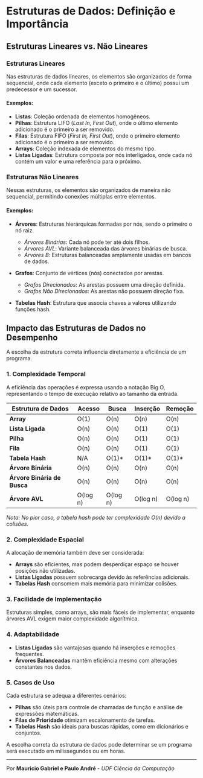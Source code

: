 # Estruturas de Dados: Definição e Importância

## Estruturas Lineares vs. Não Lineares

### Estruturas Lineares
Nas estruturas de dados lineares, os elementos são organizados de forma sequencial, onde cada elemento (exceto o primeiro e o último) possui um predecessor e um sucessor.

#### Exemplos:
- **Listas**: Coleção ordenada de elementos homogêneos.
- **Pilhas**: Estrutura LIFO (*Last In, First Out*), onde o último elemento adicionado é o primeiro a ser removido.
- **Filas**: Estrutura FIFO (*First In, First Out*), onde o primeiro elemento adicionado é o primeiro a ser removido.
- **Arrays**: Coleção indexada de elementos do mesmo tipo.
- **Listas Ligadas**: Estrutura composta por nós interligados, onde cada nó contém um valor e uma referência para o próximo.

### Estruturas Não Lineares
Nessas estruturas, os elementos são organizados de maneira não sequencial, permitindo conexões múltiplas entre elementos.

#### Exemplos:
- **Árvores**: Estruturas hierárquicas formadas por nós, sendo o primeiro o nó raiz.
  - *Árvores Binárias*: Cada nó pode ter até dois filhos.
  - *Árvores AVL*: Variante balanceada das árvores binárias de busca.
  - *Árvores B*: Estruturas balanceadas amplamente usadas em bancos de dados.

- **Grafos**: Conjunto de vértices (nós) conectados por arestas.
  - *Grafos Direcionados*: As arestas possuem uma direção definida.
  - *Grafos Não Direcionados*: As arestas não possuem direção fixa.

- **Tabelas Hash**: Estrutura que associa chaves a valores utilizando funções hash.

## Impacto das Estruturas de Dados no Desempenho
A escolha da estrutura correta influencia diretamente a eficiência de um programa.

### 1. Complexidade Temporal
A eficiência das operações é expressa usando a notação Big O, representando o tempo de execução relativo ao tamanho da entrada.

| Estrutura de Dados         | Acesso | Busca  | Inserção | Remoção |
|---------------------------|--------|--------|---------|---------|
| **Array**                 | O(1)   | O(n)   | O(n)    | O(n)    |
| **Lista Ligada**          | O(n)   | O(n)   | O(1)    | O(1)    |
| **Pilha**                 | O(n)   | O(n)   | O(1)    | O(1)    |
| **Fila**                  | O(n)   | O(n)   | O(1)    | O(1)    |
| **Tabela Hash**           | N/A    | O(1)*  | O(1)*   | O(1)*   |
| **Árvore Binária**        | O(n)   | O(n)   | O(n)    | O(n)    |
| **Árvore Binária de Busca** | O(n)   | O(n)   | O(n)    | O(n)    |
| **Árvore AVL**            | O(log n) | O(log n) | O(log n) | O(log n) |

*Nota: No pior caso, a tabela hash pode ter complexidade O(n) devido a colisões.*

### 2. Complexidade Espacial
A alocação de memória também deve ser considerada:
- **Arrays** são eficientes, mas podem desperdiçar espaço se houver posições não utilizadas.
- **Listas Ligadas** possuem sobrecarga devido às referências adicionais.
- **Tabelas Hash** consomem mais memória para minimizar colisões.

### 3. Facilidade de Implementação
Estruturas simples, como arrays, são mais fáceis de implementar, enquanto árvores AVL exigem maior complexidade algorítmica.

### 4. Adaptabilidade
- **Listas Ligadas** são vantajosas quando há inserções e remoções frequentes.
- **Árvores Balanceadas** mantêm eficiência mesmo com alterações constantes nos dados.

### 5. Casos de Uso
Cada estrutura se adequa a diferentes cenários:
- **Pilhas** são úteis para controle de chamadas de função e análise de expressões matemáticas.
- **Filas de Prioridade** otimizam escalonamento de tarefas.
- **Tabelas Hash** são ideais para buscas rápidas, como em dicionários e conjuntos.

A escolha correta da estrutura de dados pode determinar se um programa será executado em milissegundos ou em horas.

---

Por **Mauricio Gabriel e Paulo André** - *UDF Ciência da Computação*

